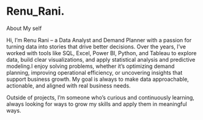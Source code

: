 # Renu_Rani.
About My self

Hi, I’m Renu Rani – a Data Analyst and Demand Planner with a passion for turning data into stories that drive better decisions. Over the years, I’ve worked with tools like SQL, Excel, Power BI, Python, and Tableau to explore data, build clear visualizations, and apply statistical analysis and predictive modeling.I enjoy solving problems, whether it’s optimizing demand planning, improving operational efficiency, or uncovering insights that support business growth. My goal is always to make data approachable, actionable, and aligned with real business needs.

Outside of projects, I’m someone who’s curious and continuously learning, always looking for ways to grow my skills and apply them in meaningful ways.
